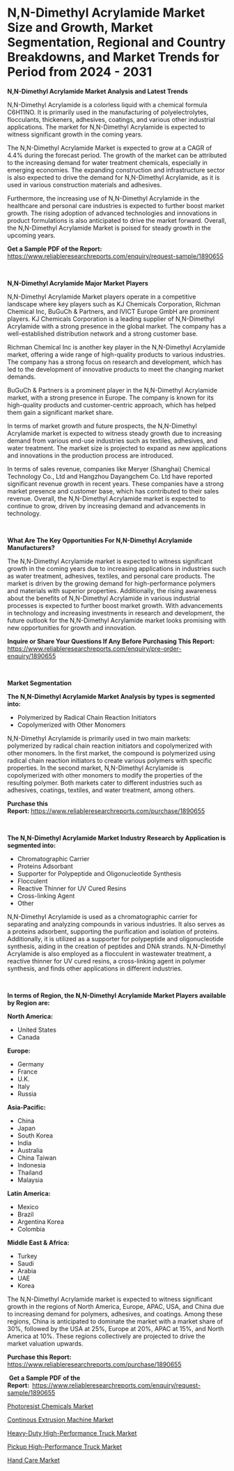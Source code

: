 <p><h1>N,N-Dimethyl Acrylamide Market Size and Growth, Market Segmentation, Regional and Country Breakdowns, and Market Trends for Period from 2024 -  2031</h1></p><p><strong>N,N-Dimethyl Acrylamide Market Analysis and Latest Trends</strong></p>
<p><p>N,N-Dimethyl Acrylamide is a colorless liquid with a chemical formula C6H11NO. It is primarily used in the manufacturing of polyelectrolytes, flocculants, thickeners, adhesives, coatings, and various other industrial applications. The market for N,N-Dimethyl Acrylamide is expected to witness significant growth in the coming years.</p><p>The N,N-Dimethyl Acrylamide Market is expected to grow at a CAGR of 4.4% during the forecast period. The growth of the market can be attributed to the increasing demand for water treatment chemicals, especially in emerging economies. The expanding construction and infrastructure sector is also expected to drive the demand for N,N-Dimethyl Acrylamide, as it is used in various construction materials and adhesives.</p><p>Furthermore, the increasing use of N,N-Dimethyl Acrylamide in the healthcare and personal care industries is expected to further boost market growth. The rising adoption of advanced technologies and innovations in product formulations is also anticipated to drive the market forward. Overall, the N,N-Dimethyl Acrylamide Market is poised for steady growth in the upcoming years.</p></p>
<p><strong>Get a Sample PDF of the Report:&nbsp;</strong> <a href="https://www.reliableresearchreports.com/enquiry/request-sample/1890655">https://www.reliableresearchreports.com/enquiry/request-sample/1890655</a></p>
<p>&nbsp;</p>
<p><strong>N,N-Dimethyl Acrylamide Major Market Players</strong></p>
<p><p>N,N-Dimethyl Acrylamide Market players operate in a competitive landscape where key players such as KJ Chemicals Corporation, Richman Chemical Inc, BuGuCh & Partners, and IVICT Europe GmbH are prominent players. KJ Chemicals Corporation is a leading supplier of N,N-Dimethyl Acrylamide with a strong presence in the global market. The company has a well-established distribution network and a strong customer base.</p><p>Richman Chemical Inc is another key player in the N,N-Dimethyl Acrylamide market, offering a wide range of high-quality products to various industries. The company has a strong focus on research and development, which has led to the development of innovative products to meet the changing market demands.</p><p>BuGuCh & Partners is a prominent player in the N,N-Dimethyl Acrylamide market, with a strong presence in Europe. The company is known for its high-quality products and customer-centric approach, which has helped them gain a significant market share.</p><p>In terms of market growth and future prospects, the N,N-Dimethyl Acrylamide market is expected to witness steady growth due to increasing demand from various end-use industries such as textiles, adhesives, and water treatment. The market size is projected to expand as new applications and innovations in the production process are introduced.</p><p>In terms of sales revenue, companies like Meryer (Shanghai) Chemical Technology Co., Ltd and Hangzhou Dayangchem Co. Ltd have reported significant revenue growth in recent years. These companies have a strong market presence and customer base, which has contributed to their sales revenue. Overall, the N,N-Dimethyl Acrylamide market is expected to continue to grow, driven by increasing demand and advancements in technology.</p></p>
<p>&nbsp;</p>
<p><strong>What Are The Key Opportunities For N,N-Dimethyl Acrylamide Manufacturers?</strong></p>
<p><p>The N,N-Dimethyl Acrylamide market is expected to witness significant growth in the coming years due to increasing applications in industries such as water treatment, adhesives, textiles, and personal care products. The market is driven by the growing demand for high-performance polymers and materials with superior properties. Additionally, the rising awareness about the benefits of N,N-Dimethyl Acrylamide in various industrial processes is expected to further boost market growth. With advancements in technology and increasing investments in research and development, the future outlook for the N,N-Dimethyl Acrylamide market looks promising with new opportunities for growth and innovation.</p></p>
<p><strong>Inquire or Share Your Questions If Any Before Purchasing This Report:</strong> <a href="https://www.reliableresearchreports.com/enquiry/pre-order-enquiry/1890655">https://www.reliableresearchreports.com/enquiry/pre-order-enquiry/1890655</a></p>
<p>&nbsp;</p>
<p><strong>Market Segmentation</strong></p>
<p><strong>The N,N-Dimethyl Acrylamide Market Analysis by types is segmented into:</strong></p>
<p><ul><li>Polymerized by Radical Chain Reaction Initiators</li><li>Copolymerized with Other Monomers</li></ul></p>
<p><p>N,N-Dimethyl Acrylamide is primarily used in two main markets: polymerized by radical chain reaction initiators and copolymerized with other monomers. In the first market, the compound is polymerized using radical chain reaction initiators to create various polymers with specific properties. In the second market, N,N-Dimethyl Acrylamide is copolymerized with other monomers to modify the properties of the resulting polymer. Both markets cater to different industries such as adhesives, coatings, textiles, and water treatment, among others.</p></p>
<p><strong>Purchase this Report:&nbsp;</strong><a href="https://www.reliableresearchreports.com/purchase/1890655">https://www.reliableresearchreports.com/purchase/1890655</a></p>
<p>&nbsp;</p>
<p><strong>The N,N-Dimethyl Acrylamide Market Industry Research by Application is segmented into:</strong></p>
<p><ul><li>Chromatographic Carrier</li><li>Proteins Adsorbant</li><li>Supporter for Polypeptide and Oligonucleotide Synthesis</li><li>Flocculent</li><li>Reactive Thinner for UV Cured Resins</li><li>Cross-linking Agent</li><li>Other</li></ul></p>
<p><p>N,N-Dimethyl Acrylamide is used as a chromatographic carrier for separating and analyzing compounds in various industries. It also serves as a proteins adsorbent, supporting the purification and isolation of proteins. Additionally, it is utilized as a supporter for polypeptide and oligonucleotide synthesis, aiding in the creation of peptides and DNA strands. N,N-Dimethyl Acrylamide is also employed as a flocculent in wastewater treatment, a reactive thinner for UV cured resins, a cross-linking agent in polymer synthesis, and finds other applications in different industries.</p></p>
<p>&nbsp;</p>
<p><strong>In terms of Region, the N,N-Dimethyl Acrylamide Market Players available by Region are:</strong></p>
<p>
    <p> <strong> North America: </strong>
        <ul>
            <li>United States</li>
            <li>Canada</li>
        </ul>
        </p> 
    <p> <strong> Europe: </strong>
        <ul>
            <li>Germany</li>
            <li>France</li>
            <li>U.K.</li>
            <li>Italy</li>
            <li>Russia</li>
        </ul>
        </p> 
    <p> <strong> Asia-Pacific: </strong>
        <ul>
            <li>China</li>
            <li>Japan</li>
            <li>South Korea</li>
            <li>India</li>
            <li>Australia</li>
            <li>China Taiwan</li>
            <li>Indonesia</li>
            <li>Thailand</li>
            <li>Malaysia</li>
        </ul>
        </p> 
    <p> <strong> Latin America: </strong>
        <ul>
            <li>Mexico</li>
            <li>Brazil</li>
            <li>Argentina Korea</li>
            <li>Colombia</li>
        </ul>
        </p> 
    <p> <strong> Middle East & Africa: </strong>
        <ul>
            <li>Turkey</li>
            <li>Saudi</li>
            <li>Arabia</li>
            <li>UAE</li>
            <li>Korea</li>
        </ul>
    </p>
    </p>
<p><p>The N,N-Dimethyl Acrylamide market is expected to witness significant growth in the regions of North America, Europe, APAC, USA, and China due to increasing demand for polymers, adhesives, and coatings. Among these regions, China is anticipated to dominate the market with a market share of 30%, followed by the USA at 25%, Europe at 20%, APAC at 15%, and North America at 10%. These regions collectively are projected to drive the market valuation upwards.</p></p>
<p><strong>Purchase this Report: </strong><a href="https://www.reliableresearchreports.com/purchase/1890655">https://www.reliableresearchreports.com/purchase/1890655</a></p>
<p>&nbsp;<strong>Get a Sample PDF of the Report:&nbsp;&nbsp;</strong><a href="https://www.reliableresearchreports.com/enquiry/request-sample/1890655">https://www.reliableresearchreports.com/enquiry/request-sample/1890655</a></p>
<p><strong></strong></p>
<p><p><a href="https://view.publitas.com/reportprime-1/insights-into-photoresist-chemicals-market-size-analysing-market-share-trends-and-growth-from-2024-to-2031/">Photoresist Chemicals Market</a></p><p><a href="https://github.com/singletonthaxterkelliehr2df/Market-Research-Report-List-1/blob/main/continous-extrusion-machine-market.md">Continous Extrusion Machine Market</a></p><p><a href="https://angry-finch-aaf.notion.site/Heavy-Duty-High-Performance-Truck-Market-Growth-Market-Trends-COVID-19-Impact-and-Forecasts-for-p-0517d05282a74115aa9378a10d3fd3c1">Heavy-Duty High-Performance Truck Market</a></p><p><a href="https://circular-yam-9b9.notion.site/Pickup-High-Performance-Truck-Market-Offer-Valuable-Insights-into-Market-Size-Market-Share-Market--9b9a5e405e404e7f97799aa6299f3d2e">Pickup High-Performance Truck Market</a></p><p><a href="https://view.publitas.com/reportprime-1/hand-care-market-size-growth-and-forecast-from-2024-2031/">Hand Care Market</a></p></p>
